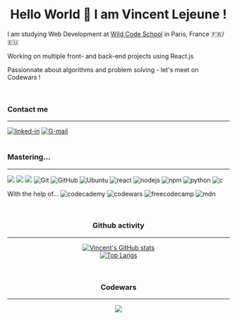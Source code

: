<h1 align="center">Hello World 👋 I am Vincent Lejeune !</h1>
<p>I am studying Web Development at <a href="https://www.wildcodeschool.com/fr-FR">Wild Code School</a> in Paris, France 🇫🇷/🇪🇺</p>
<p>Working on multiple front- and back-end projects using React.js</p>
<p>Passionnate about algorithms and problem solving - let's meet on Codewars !</p>

<br>
<h3>Contact me</h3>

---

<div align="left">
<a href="https://www.linkedin.com/in/vincent-lejeune-285834221/" target="_blank"><img alt="linked-in" src="https://img.shields.io/badge/linkedin-%230077B5.svg?&style=for-the-badge&logo=linkedin&logoColor=white" /></a>
<a href="mailto:vincentcmlejeune@gmail.com" target="_blank"><img alt="G-mail" src="https://img.shields.io/badge/-Gmail-c14438?style=for-the-badge&logo=Gmail&logoColor=white" /></a>
</div>

<br>
<h3>Mastering...</h3>

---

<div align="left">
<img src="https://img.shields.io/badge/javascript%20-%23323330.svg?&style=for-the-badge&logo=javascript&logoColor=%23F7DF1E"/>
<img src="https://img.shields.io/badge/html5%20-%23E34F26.svg?&style=for-the-badge&logo=html5&logoColor=white"/>
<img src="https://img.shields.io/badge/css3%20-%231572B6.svg?&style=for-the-badge&logo=css3&logoColor=white"/>
<img alt="Git" src="https://img.shields.io/badge/git-%23F05033.svg?style=for-the-badge&logo=git&logoColor=white"/>
<img alt="GitHub" src="https://img.shields.io/badge/github-%23121011.svg?style=for-the-badge&logo=github&logoColor=white"/>
<img alt="Ubuntu" src="https://img.shields.io/badge/Ubuntu-E95420?style=for-the-badge&logo=ubuntu&logoColor=white" />
<img alt="react" src="https://img.shields.io/badge/react%20-%2320232a.svg?&style=for-the-badge&logo=react&logoColor=%2361DAFB" />
<img alt="nodejs" src="https://img.shields.io/badge/node.js%20-%2343853D.svg?&style=for-the-badge&logo=node.js&logoColor=white" />
<img alt="npm" src="https://img.shields.io/badge/NPM-%23000000.svg?style=for-the-badge&logo=npm&logoColor=white"/> 
<img alt="python" src="https://img.shields.io/badge/python-3670A0?style=for-the-badge&logo=python&logoColor=ffdd54"/>
<img alt="c" src="https://img.shields.io/badge/c-%2300599C.svg?style=for-the-badge&logo=c&logoColor=white"/>
 
</div>
<p>With the help of...
<img alt="codecademy" src="https://img.shields.io/badge/Codecademy-FFF0E5?style=for-the-badge&logo=codecademy&logoColor=1F243A"/>
<img alt="codewars" src="https://img.shields.io/badge/Codewars-B1361E?style=for-the-badge&logo=codewars&logoColor=grey"/>
<img alt="freecodecamp" src="https://img.shields.io/badge/Freecodecamp-%23123.svg?&style=for-the-badge&logo=freecodecamp&logoColor=green"/>
<img alt="mdn" src="https://img.shields.io/badge/MDN_Web_Docs-black?style=for-the-badge&logo=mdnwebdocs&logoColor=white"/>
</p>

<br>
<h3 align="center">Github activity</h3>

---


<div align="center">

[![Vincent's GitHub stats](https://github-readme-stats.vercel.app/api?username=VincentCMLejeune&show_icons=true&theme=tokyonight)](https://github.com/VincentCMLejeune/github-readme-stats)
<br>
 [![Top Langs](https://github-readme-stats.vercel.app/api/top-langs/?username=VincentCMLejeune&layout=compact&theme=tokyonight)](https://github.com/VincentCMLejeune/github-readme-stats)


 </div>
 
<br>
<h3 align="center">Codewars</h3>

---

<div align="center"><a href="https://www.codewars.com/users/VincentCMLejeune" target="_blank"><img src="https://www.codewars.com/users/VincentCMLejeune/badges/large"></a></div>

